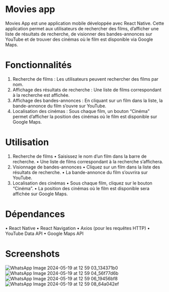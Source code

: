 # Movies app
Movies App est une application mobile développée avec React Native. Cette application permet aux utilisateurs de rechercher des films, d’afficher une liste de résultats de recherche, de visionner des bandes-annonces sur YouTube et de trouver des cinémas où le film est disponible via Google Maps.

# Fonctionnalités
1.	Recherche de films : Les utilisateurs peuvent rechercher des films par nom.
2.	Affichage des résultats de recherche : Une liste de films correspondant à la recherche est affichée.
3.	Affichage des bandes-annonces : En cliquant sur un film dans la liste, la bande-annonce du film s’ouvre sur YouTube.
4.	Localisation des cinémas : Sous chaque film, un bouton “Cinéma” permet d’afficher la position des cinémas où le film est disponible sur Google Maps.

# Utilisation
1.	Recherche de films
•	Saisissez le nom d’un film dans la barre de recherche.
•	Une liste de films correspondant à la recherche s’affichera.
2.	Visionnage de bandes-annonces
•	Cliquez sur un film dans la liste des résultats de recherche.
•	La bande-annonce du film s’ouvrira sur YouTube.
3.	Localisation des cinémas
•	Sous chaque film, cliquez sur le bouton “Cinéma”.
•	La position des cinémas où le film est disponible sera affichée sur Google Maps.

# Dépendances
•	React Native
•	React Navigation
•	Axios (pour les requêtes HTTP)
•	YouTube Data API
•	Google Maps API

# Screenshots
![WhatsApp Image 2024-05-19 at 12 59 03_134371b0](https://github.com/AminaLagnidi/moviesapp/assets/147453939/aad11005-4556-40cb-92bb-7152b86cdce8)
![WhatsApp Image 2024-05-19 at 12 59 04_56f77d6b](https://github.com/AminaLagnidi/moviesapp/assets/147453939/243cdeab-0dcf-4d88-aed9-e42cf88a7196)
![WhatsApp Image 2024-05-19 at 12 59 06_19456bf8](https://github.com/AminaLagnidi/moviesapp/assets/147453939/135e186c-487f-479f-8e06-bb646b8d4b98)
![WhatsApp Image 2024-05-19 at 12 59 08_64a042ef](https://github.com/AminaLagnidi/moviesapp/assets/147453939/cc05d028-45a1-423a-8fc2-9383a62c5199)



